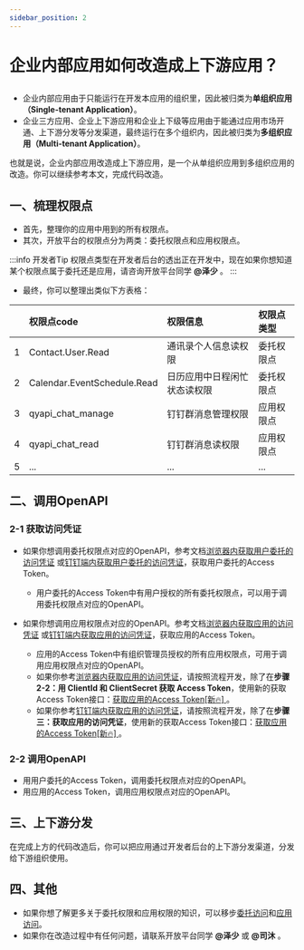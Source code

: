 ```yaml
---
sidebar_position: 2
---
```


# 企业内部应用如何改造成上下游应用？

##
* 企业内部应用由于只能运行在开发本应用的组织里，因此被归类为**单组织应用（Single-tenant Application）**。
* 企业三方应用、企业上下游应用和企业上下级等应用由于能通过应用市场开通、上下游分发等分发渠道，最终运行在多个组织内，因此被归类为**多组织应用（Multi-tenant Application）**。

也就是说，企业内部应用改造成上下游应用，是一个从单组织应用到多组织应用的改造。你可以继续参考本文，完成代码改造。


## 一、梳理权限点
* 首先，整理你的应用中用到的所有权限点。
* 其次，开放平台的权限点分为两类：委托权限点和应用权限点。

:::info 开发者Tip
  权限点类型在开发者后台的透出正在开发中，现在如果你想知道某个权限点属于委托还是应用，请咨询开放平台同学 **@泽少** 。
:::

* 最终，你可以整理出类似下方表格：

|     | 权限点code                     | 权限信息           | 权限点类型 |
|:----|:----------------------------|:---------------|:------|
| 1   | Contact.User.Read           | 通讯录个人信息读权限     | 委托权限点 |
| 2   | Calendar.EventSchedule.Read | 日历应用中日程闲忙状态读权限 | 委托权限点 |
| 3   | qyapi_chat_manage           | 钉钉群消息管理权限      | 应用权限点 |
| 4   | qyapi_chat_read             | 钉钉群消息读权限       | 应用权限点 |
| 5   | ...                         | ...            | ...   | 


## 二、调用OpenAPI

### 2-1 获取访问凭证
* 如果你想调用委托权限点对应的OpenAPI，参考文档[浏览器内获取用户委托的访问凭证](/docs/develop/permission/token/browser/get_user_app_token_browser)
或[钉钉端内获取用户委托的访问凭证](/docs/develop/permission/token/jsapi/get_user_app_token_jsapi)，获取用户委托的Access Token。
  * 用户委托的Access Token中有用户授权的所有委托权限点，可以用于调用委托权限点对应的OpenAPI。


* 如果你想调用应用权限点对应的OpenAPI。参考文档[浏览器内获取应用的访问凭证](/docs/develop/permission/token/browser/get_app_only_token_browser)
  或[钉钉端内获取应用的访问凭证](/docs/develop/permission/token/jsapi/get_app_only_token_jsapi)，获取应用的Access Token。
  * 应用的Access Token中有组织管理员授权的所有应用权限点，可用于调用应用权限点对应的OpenAPI。
  * 如果你参考[浏览器内获取应用的访问凭证](/docs/develop/permission/token/browser/get_app_only_token_browser)，请按照流程开发，除了在**步骤 2-2：用 ClientId 和 ClientSecret 获取 Access Token**，使用新的获取Access Token接口：[获取应用的Access Token[新🔥] ](/docs/develop/permission/single_to_multi/new_get_app_token)。
  * 如果你参考[钉钉端内获取应用的访问凭证](/docs/develop/permission/token/jsapi/get_app_only_token_jsapi)，请按照流程开发，除了在**步骤三：获取应用的访问凭证**，使用新的获取Access Token接口：[获取应用的Access Token[新🔥] ](/docs/develop/permission/single_to_multi/new_get_app_token)。


### 2-2 调用OpenAPI
* 用用户委托的Access Token，调用委托权限点对应的OpenAPI。
* 用应用的Access Token，调用应用权限点对应的OpenAPI。


## 三、上下游分发
在完成上方的代码改造后，你可以把应用通过开发者后台的上下游分发渠道，分发给下游组织使用。

## 四、其他
* 如果你想了解更多关于委托权限和应用权限的知识，可以移步[委托访问](/docs/learn/permission/intro/delegated_permission)和[应用访问](/docs/learn/permission/intro/application_permission)。
* 如果你在改造过程中有任何问题，请联系开放平台同学 **@泽少** 或 **@司沐** 。